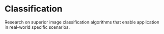 # Classification
Research on superior image classification algorithms that enable application in real-world specific scenarios.

